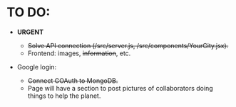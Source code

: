 # TO DO:

* **URGENT**
    * ~~Solve API connection (/src/server.js, /src/components/YourCity.jsx).~~
    * Frontend: images, ~~information~~, etc.

* Google login:
    * ~~Connect GOAuth to MongoDB.~~
    * Page will have a section to post pictures of collaborators doing things to help the planet.
